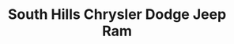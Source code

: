 ---
title: "South Hills Chrysler Dodge Jeep Ram"
url: /mcmurray/south-hills-chrysler-dodge-jeep-ram/
shop: car
---
